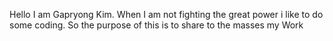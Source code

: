 Hello I am Gapryong Kim. When I am not fighting the great power i like to do some coding. So the purpose of this is to share to the masses my Work

